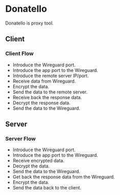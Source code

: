 # Donatello

Donatello is proxy tool.

## Client

### Client Flow

* Introduce the Wireguard port.
* Introduce the app port to the Wireguard.
* Introduce the remote server IP/port.
* Receive data from Wireguard.
* Encrypt the data.
* Send the data to the remote server.
* Receive back the response data.
* Decrypt the response data.
* Send the data to the Wireguard.

## Server

### Server Flow

* Introduce the Wireguard port.
* Introduce the app port to the Wireguard.
* Receive encrypted data.
* Decrypt the data.
* Send the data to the Wireguard.
* Get back the response data from the Wireguard.
* Encrypt the data.
* Send the data back to the client.
